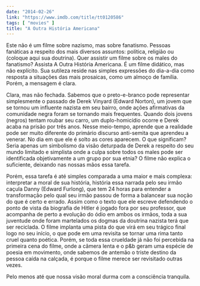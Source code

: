 ```yaml
---
date: "2014-02-26"
link: "https://www.imdb.com/title/tt0120586"
tags: [ "movies" ]
title: "A Outra História Americana"
---
```

Este não é um filme sobre nazismo, mas sobre fanatismo. Pessoas fanáticas a respeito dos mais diversos assuntos: política, religião ou (coloque aqui sua doutrina). Quer assistir um filme sobre os males do fanatismo? Assista A Outra História Americana. É um filme didático, mas não explícito. Sua sutileza reside nas simples expressões do dia-a-dia como resposta a situações das mais prosaicas, como um almoço de família. Porém, a mensagem é clara.

Clara, mas não fechada. Sabemos que o preto-e-branco pode representar simplesmente o passado de Derek Vinyard (Edward Norton), um jovem que se tornou um influente nazista em seu bairro, onde ações afirmativas da comunidade negra foram se tornando mais frequentes. Quando dois jovens (negros) tentam roubar seu carro, um duplo-homicídio ocorre e Derek acaba na prisão por três anos. Nesse meio-tempo, aprende que a realidade pode ser muito diferente do primário discurso anti-semita que aprendeu a venerar. No dia em que ele é solto as cores aparecem. O que significam? Seria apenas um simbolismo da visão deturpada de Derek a respeito do seu mundo limitado e simplista onde a culpa sobre todos os males pode ser identificada objetivamente a um grupo por sua etnia? O filme não explica o suficiente, deixando nas nossas mãos essa tarefa.

Porém, essa tarefa é até simples comparada a uma maior e mais complexa: interpretar a moral de sua história, história essa narrada pelo seu irmão caçula Danny (Edward Furlong), que tem 24 horas para entender a transformação pelo qual seu irmão passou de forma a balancear sua noção do que é certo e errado. Assim como o texto que ele escreve defendendo o ponto de vista da biografia de Hitler é jogado fora por seu professor, que acompanha de perto a evolução do ódio em ambos os irmãos, toda a sua juventude onde foram martelados os dogmas da doutrina nazista terá que ser reciclada. O filme implanta uma pista do que virá em seu trágico final logo no seu início, o que pode em uma revisita se tornar uma rima tanto cruel quanto poética. Porém, se toda essa crueldade já não foi percebida na primeira cena do filme, onde a câmera lenta e o p&b geram uma espécie de poesia em movimento, onde sabemos de antemão o triste destino da pessoa caída na calçada, é porque o filme merece ser revisitado outras vezes.

Pelo menos até que nossa visão moral durma com a consciência tranquila.
